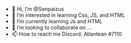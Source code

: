 - 👋 Hi, I’m @Senpaizus
- 👀 I’m interested in learning Css, JS, and HTML
- 🌱 I’m currently learning Js and HTML
- 💞️ I’m looking to collaborate on ...
- 📫 How to reach me Discord: Atlantean #7110

<!---
Senpaizus/Senpaizus is a ✨ special ✨ repository because its `README.md` (this file) appears on your GitHub profile.
You can click the Preview link to take a look at your changes.
--->
